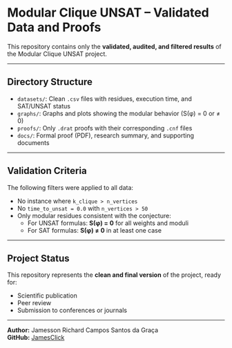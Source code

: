 # Modular Clique UNSAT – Validated Data and Proofs

This repository contains only the **validated, audited, and filtered results** of the Modular Clique UNSAT project.

---

## Directory Structure

- `datasets/`: Clean `.csv` files with residues, execution time, and SAT/UNSAT status
- `graphs/`: Graphs and plots showing the modular behavior (S(φ) = 0 or ≠ 0)
- `proofs/`: Only `.drat` proofs with their corresponding `.cnf` files
- `docs/`: Formal proof (PDF), research summary, and supporting documents

---

## Validation Criteria

The following filters were applied to all data:

- No instance where `k_clique > n_vertices`
- No `time_to_unsat = 0.0` with `n_vertices > 50`
- Only modular residues consistent with the conjecture:
  - For UNSAT formulas: **S(φ) = 0** for all weights and moduli
  - For SAT formulas: **S(φ) ≠ 0** in at least one case

---

## Project Status

This repository represents the **clean and final version** of the project, ready for:

- Scientific publication
- Peer review
- Submission to conferences or journals

---

**Author:** Jamesson Richard Campos Santos da Graça  
**GitHub:** [JamesClick](https://github.com/JamesClick)
